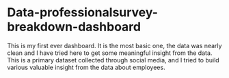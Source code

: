 # Data-professionalsurvey-breakdown-dashboard
This is my first ever dashboard. It is the most basic one, the data was nearly clean and I have tried here to get some meaningful insight from the data.
This is a primary dataset collected through social media, and I tried to build various valuable insight from the data about employees.
